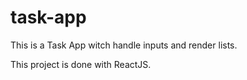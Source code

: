 # task-app
This is a Task App witch handle inputs and render lists.

This project is done with ReactJS.
